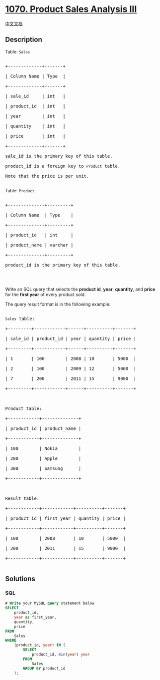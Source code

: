# [1070. Product Sales Analysis III](https://leetcode.com/problems/product-sales-analysis-iii)

[中文文档](/solution/1000-1099/1070.Product%20Sales%20Analysis%20III/README.md)

## Description

<p>Table:&nbsp;<code>Sales</code></p>

<pre>

+-------------+-------+

| Column Name | Type  |

+-------------+-------+

| sale_id     | int   |

| product_id  | int   |

| year        | int   |

| quantity    | int   |

| price       | int   |

+-------------+-------+

sale_id is the primary key of this table.

product_id is a foreign key to <code>Product</code> table.

Note that the price is per unit.

</pre>

<p>Table:&nbsp;<code>Product</code></p>

<pre>

+--------------+---------+

| Column Name  | Type    |

+--------------+---------+

| product_id   | int     |

| product_name | varchar |

+--------------+---------+

product_id is the primary key of this table.

</pre>

<p>&nbsp;</p>

<p style="direction: ltr;">Write an SQL query that selects the <strong>product id</strong>, <strong>year</strong>, <strong>quantity</strong>, and <strong>price</strong> for the <strong>first year</strong> of every product sold.</p>

<p>The query result format is in the following example:</p>

<pre>

<code>Sales</code> table:

+---------+------------+------+----------+-------+

| sale_id | product_id | year | quantity | price |

+---------+------------+------+----------+-------+ 

| 1       | 100        | 2008 | 10       | 5000  |

| 2       | 100        | 2009 | 12       | 5000  |

| 7       | 200        | 2011 | 15       | 9000  |

+---------+------------+------+----------+-------+



Product table:

+------------+--------------+

| product_id | product_name |

+------------+--------------+

| 100        | Nokia        |

| 200        | Apple        |

| 300        | Samsung      |

+------------+--------------+



Result table:

+------------+------------+----------+-------+

| product_id | first_year | quantity | price |

+------------+------------+----------+-------+ 

| 100        | 2008       | 10       | 5000  |

| 200        | 2011       | 15       | 9000  |

+------------+------------+----------+-------+

</pre>

## Solutions

<!-- tabs:start -->

### **SQL**

```sql
# Write your MySQL query statement below
SELECT
    product_id,
    year as first_year,
    quantity,
    price
FROM
    Sales
WHERE
    (product_id, year) IN (
        SELECT
            product_id, min(year) year
        FROM
            Sales
        GROUP BY product_id
    );
```

<!-- tabs:end -->
